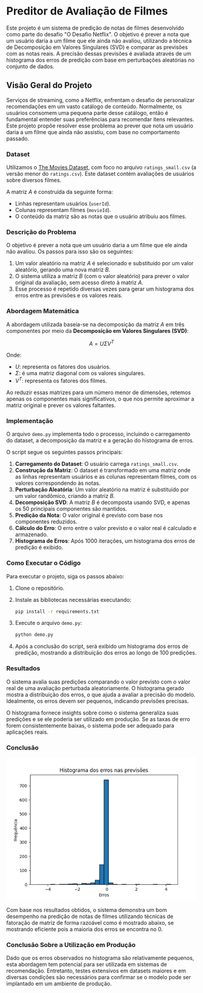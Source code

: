# Preditor de Avaliação de Filmes

Este projeto é um sistema de predição de notas de filmes desenvolvido como parte do desafio "O Desafio Netflix". O objetivo é prever a nota que um usuário daria a um filme que ele ainda não avaliou, utilizando a técnica de Decomposição em Valores Singulares (SVD) e comparar as previsões com as notas reais. A precisão dessas previsões é avaliada através de um histograma dos erros de predição com base em perturbações aleatórias no conjunto de dados.

## Visão Geral do Projeto

Serviços de streaming, como a Netflix, enfrentam o desafio de personalizar recomendações em um vasto catálogo de conteúdo. Normalmente, os usuários consomem uma pequena parte desse catálogo, então é fundamental entender suas preferências para recomendar itens relevantes. Este projeto propõe resolver esse problema ao prever que nota um usuário daria a um filme que ainda não assistiu, com base no comportamento passado.

### Dataset

Utilizamos o [The Movies Dataset](https://www.kaggle.com/datasets/rounakbanik/the-movies-dataset), com foco no arquivo `ratings_small.csv` (a versão menor do `ratings.csv`). Este dataset contém avaliações de usuários sobre diversos filmes.


A matriz $A$ é construída da seguinte forma:
- Linhas representam usuários (`userId`).
- Colunas representam filmes (`movieId`).
- O conteúdo da matriz são as notas que o usuário atribuiu aos filmes.

### Descrição do Problema

O objetivo é prever a nota que um usuário daria a um filme que ele ainda não avaliou. Os passos para isso são os seguintes:
1. Um valor aleatório na matriz $A$ é selecionado e substituído por um valor aleatório, gerando uma nova matriz $B$.
2. O sistema utiliza a matriz $B$ (com o valor aleatório) para prever o valor original da avaliação, sem acesso direto à matriz $A$.
3. Esse processo é repetido diversas vezes para gerar um histograma dos erros entre as previsões e os valores reais.

### Abordagem Matemática

A abordagem utilizada baseia-se na decomposição da matriz $A$ em três componentes por meio da **Decomposição em Valores Singulares (SVD)**:

$$
A = U \Sigma V^T
$$

Onde:
- $U$: representa os fatores dos usuários.
- $\Sigma$: é uma matriz diagonal com os valores singulares.
- $V^T$: representa os fatores dos filmes.

Ao reduzir essas matrizes para um número menor de dimensões, retemos apenas os componentes mais significativos, o que nos permite aproximar a matriz original e prever os valores faltantes.

### Implementação

O arquivo `demo.py` implementa todo o processo, incluindo o carregamento do dataset, a decomposição da matriz e a geração do histograma de erros.

O script segue os seguintes passos principais:
1. **Carregamento do Dataset**: O usuário carrega `ratings_small.csv`.
2. **Construção da Matriz**: O dataset é transformado em uma matriz onde as linhas representam usuários e as colunas representam filmes, com os valores correspondendo às notas.
3. **Perturbação Aleatória**: Um valor aleatório na matriz é substituído por um valor randômico, criando a matriz $B$.
4. **Decomposição SVD**: A matriz $B$ é decomposta usando SVD, e apenas os 50 principais componentes são mantidos.
5. **Predição da Nota**: O valor original é previsto com base nos componentes reduzidos.
6. **Cálculo do Erro**: O erro entre o valor previsto e o valor real é calculado e armazenado.
7. **Histograma de Erros**: Após 1000 iterações, um histograma dos erros de predição é exibido.

### Como Executar o Código

Para executar o projeto, siga os passos abaixo:

1. Clone o repositório.
2. Instale as bibliotecas necessárias executando:

    ```bash
    pip install -r requirements.txt
    ```

3. Execute o arquivo `demo.py`:

    ```bash
    python demo.py
    ```



5. Após a conclusão do script, será exibido um histograma dos erros de predição, mostrando a distribuição dos erros ao longo de 100 predições.

### Resultados

O sistema avalia suas predições comparando o valor previsto com o valor real de uma avaliação perturbada aleatoriamente. O histograma gerado mostra a distribuição dos erros, o que ajuda a avaliar a precisão do modelo. Idealmente, os erros devem ser pequenos, indicando previsões precisas.

O histograma fornece insights sobre como o sistema generaliza suas predições e se ele poderia ser utilizado em produção. Se as taxas de erro forem consistentemente baixas, o sistema pode ser adequado para aplicações reais.

### Conclusão

![Histograma dos Erros](Figure_1.png)

Com base nos resultados obtidos, o sistema demonstra um bom desempenho na predição de notas de filmes utilizando técnicas de fatoração de matriz de forma razoável como é mostrado abaixo, se mostrando eficiente pois a maioria dos erros se encontra no 0. 




### Conclusão Sobre a Utilização em Produção

Dado que os erros observados no histograma são relativamente pequenos, esta abordagem tem potencial para ser utilizada em sistemas de recomendação. Entretanto, testes extensivos em datasets maiores e em diversas condições são necessários para confirmar se o modelo pode ser implantado em um ambiente de produção.

